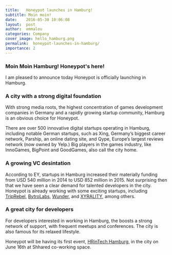 ```yaml
---
title:   Honeypot launches in Hamburg! 
subtitle: Moin moin!
date:    2016-05-30 10:06:08
layout:  post
author:  emmalou
categories: Company
cover_image: hello_hamburg.png
permalink:  honeypot-launches-in-hamburg/
importance: 2
---
```


### Moin Moin Hamburg! Honeypot's here!  

<!--more--> 

I am pleased to announce today Honeypot is officially launching in Hamburg.


### A city with a strong digital foundation

With strong media roots, the highest concentration of games development companies in Germany and a rapidly growing startup community, Hamburg is an obvious choice for Honeypot. 

There are over 500 innovative digital startups operating in Hamburg, including notable German startups, such as Xing, Germany’s biggest career network, Parship, an online dating site, and Qype, Europe’s largest reviews network (now owned by Yelp.) Big players in the games industry, like InnoGames, BigPoint and GoodGames, also call the city home.


### A growing VC desintation 

According to EY, startups in Hamburg increased their materially funding from USD 540 million in 2014 to USD 852 million in 2015. Not surprising then that we have seen a clear demand for talented developers in the city. Honeypot is already working with some exciting startups, including [TripRebel][4], [BytroLabs][1], [Wunder][2], and [XYRALITY][3], among others. 


### A great city for developers

For developers interested in working in Hamburg, the boosts a strong network of support, with frequent meetups and conferences.  The city is also famous for its relaxed lifestyle. 

Honeypot will be having its first event, [HRinTech Hamburg][5], in the city on June 16th at Shhared co-working space.  

[1]: https://bytro.com/
[2]: http://www.wunder.org/en/
[3]: http://xyrality.com/
[4]: https://www.triprebel.com/
[5]: https://hr-in-tech-hamburg.eventbrite.ie 